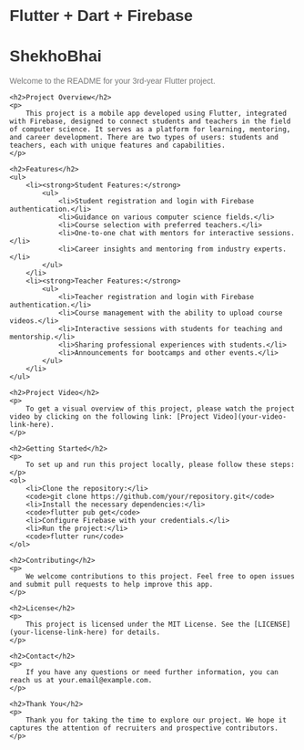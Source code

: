 # Flutter + Dart + Firebase
<!DOCTYPE html>
<html>
<head>
    <meta charset="UTF-8">
    <title>Educational-Application-ShekhoBhai</title>
    <style>
        body {
            font-family: Arial, sans-serif;
            margin: 20px;
            padding: 0;
        }
        h1 {
            color: #333;
        }
        h2 {
            color: #666;
        }
        p {
            color: #777;
        }
    </style>
</head>
<body>
    <h1>ShekhoBhai</h1>
    <p>Welcome to the README for your 3rd-year Flutter project.</p>

    <h2>Project Overview</h2>
    <p>
        This project is a mobile app developed using Flutter, integrated with Firebase, designed to connect students and teachers in the field of computer science. It serves as a platform for learning, mentoring, and career development. There are two types of users: students and teachers, each with unique features and capabilities.
    </p>

    <h2>Features</h2>
    <ul>
        <li><strong>Student Features:</strong>
            <ul>
                <li>Student registration and login with Firebase authentication.</li>
                <li>Guidance on various computer science fields.</li>
                <li>Course selection with preferred teachers.</li>
                <li>One-to-one chat with mentors for interactive sessions.</li>
                <li>Career insights and mentoring from industry experts.</li>
            </ul>
        </li>
        <li><strong>Teacher Features:</strong>
            <ul>
                <li>Teacher registration and login with Firebase authentication.</li>
                <li>Course management with the ability to upload course videos.</li>
                <li>Interactive sessions with students for teaching and mentorship.</li>
                <li>Sharing professional experiences with students.</li>
                <li>Announcements for bootcamps and other events.</li>
            </ul>
        </li>
    </ul>

    <h2>Project Video</h2>
    <p>
        To get a visual overview of this project, please watch the project video by clicking on the following link: [Project Video](your-video-link-here).
    </p>

    <h2>Getting Started</h2>
    <p>
        To set up and run this project locally, please follow these steps:
    </p>
    <ol>
        <li>Clone the repository:</li>
        <code>git clone https://github.com/your/repository.git</code>
        <li>Install the necessary dependencies:</li>
        <code>flutter pub get</code>
        <li>Configure Firebase with your credentials.</li>
        <li>Run the project:</li>
        <code>flutter run</code>
    </ol>

    <h2>Contributing</h2>
    <p>
        We welcome contributions to this project. Feel free to open issues and submit pull requests to help improve this app.
    </p>

    <h2>License</h2>
    <p>
        This project is licensed under the MIT License. See the [LICENSE](your-license-link-here) for details.
    </p>

    <h2>Contact</h2>
    <p>
        If you have any questions or need further information, you can reach us at your.email@example.com.
    </p>

    <h2>Thank You</h2>
    <p>
        Thank you for taking the time to explore our project. We hope it captures the attention of recruiters and prospective contributors.
    </p>
</body>
</html>

